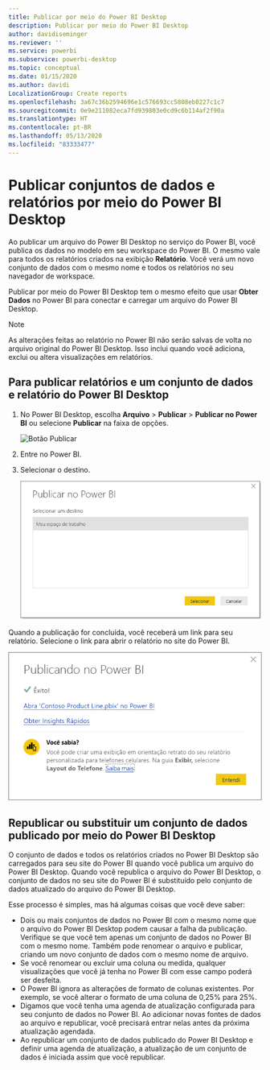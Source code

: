 ```yaml
---
title: Publicar por meio do Power BI Desktop
description: Publicar por meio do Power BI Desktop
author: davidiseminger
ms.reviewer: ''
ms.service: powerbi
ms.subservice: powerbi-desktop
ms.topic: conceptual
ms.date: 01/15/2020
ms.author: davidi
LocalizationGroup: Create reports
ms.openlocfilehash: 3a67c36b2594696e1c576693cc5808eb0227c1c7
ms.sourcegitcommit: 0e9e211082eca7fd939803e0cd9c6b114af2f90a
ms.translationtype: HT
ms.contentlocale: pt-BR
ms.lasthandoff: 05/13/2020
ms.locfileid: "83333477"
---
```

# <a name="publish-datasets-and-reports-from-power-bi-desktop"></a>Publicar conjuntos de dados e relatórios por meio do Power BI Desktop
Ao publicar um arquivo do Power BI Desktop no serviço do Power BI, você publica os dados no modelo em seu workspace do Power BI. O mesmo vale para todos os relatórios criados na exibição **Relatório**. Você verá um novo conjunto de dados com o mesmo nome e todos os relatórios no seu navegador de workspace.

Publicar por meio do Power BI Desktop tem o mesmo efeito que usar **Obter Dados** no Power BI para conectar e carregar um arquivo do Power BI Desktop.

> [!NOTE]
> As alterações feitas ao relatório no Power BI não serão salvas de volta no arquivo original do Power BI Desktop. Isso inclui quando você adiciona, exclui ou altera visualizações em relatórios.
> 
> 

## <a name="to-publish-a-power-bi-desktop-dataset-and-reports"></a>Para publicar relatórios e um conjunto de dados e relatório do Power BI Desktop
1. No Power BI Desktop, escolha **Arquivo** \> **Publicar** \> **Publicar no Power BI** ou selecione **Publicar** na faixa de opções.  

   ![Botão Publicar](media/desktop-upload-desktop-files/pbid_publish_publishbutton.png)

2. Entre no Power BI.
3. Selecionar o destino.

   ![Selecione Publicar destino](media/desktop-upload-desktop-files/pbid_publish_select_destination.png)

Quando a publicação for concluída, você receberá um link para seu relatório. Selecione o link para abrir o relatório no site do Power BI.

![Caixa de diálogo de Publicação bem-sucedida](media/desktop-upload-desktop-files/pbid_publish_success.png)

## <a name="republish-or-replace-a-dataset-published-from-power-bi-desktop"></a>Republicar ou substituir um conjunto de dados publicado por meio do Power BI Desktop
O conjunto de dados e todos os relatórios criados no Power BI Desktop são carregados para seu site do Power BI quando você publica um arquivo do Power BI Desktop. Quando você republica o arquivo do Power BI Desktop, o conjunto de dados no seu site do Power BI é substituído pelo conjunto de dados atualizado do arquivo do Power BI Desktop.

Esse processo é simples, mas há algumas coisas que você deve saber:

* Dois ou mais conjuntos de dados no Power BI com o mesmo nome que o arquivo do Power BI Desktop podem causar a falha da publicação. Verifique se que você tem apenas um conjunto de dados no Power BI com o mesmo nome. Também pode renomear o arquivo e publicar, criando um novo conjunto de dados com o mesmo nome de arquivo.
* Se você renomear ou excluir uma coluna ou medida, qualquer visualizações que você já tenha no Power BI com esse campo poderá ser desfeita. 
* O Power BI ignora as alterações de formato de colunas existentes. Por exemplo, se você alterar o formato de uma coluna de 0,25% para 25%.
* Digamos que você tenha uma agenda de atualização configurada para seu conjunto de dados no Power BI. Ao adicionar novas fontes de dados ao arquivo e republicar, você precisará entrar nelas antes da próxima atualização agendada.
* Ao republicar um conjunto de dados publicado do Power BI Desktop e definir uma agenda de atualização, a atualização de um conjunto de dados é iniciada assim que você republicar. 


